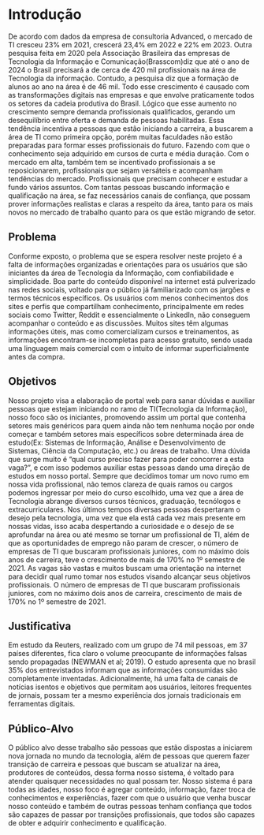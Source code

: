 # Introdução

De acordo com dados da empresa de consultoria Advanced, o mercado de TI cresceu 23% em 2021, crescerá 23,4% em 2022 e 22% em 2023. Outra pesquisa feita em 2020 pela Associação Brasileira das empresas de Tecnologia da Informação e Comunicação(Brasscom)diz que até o ano de 2024 o Brasil precisará a de cerca de 420 mil profissionais na área de Tecnologia da informação. Contudo, a pesquisa diz que a formação de alunos ao ano na área é de 46 mil. Todo esse crescimento é causado com as transformações digitais nas empresas e que envolve praticamente todos os setores da cadeia produtiva do Brasil. Lógico que esse aumento no crescimento sempre demanda profissionais qualificados, gerando um desequilíbrio entre oferta e demanda de pessoas habilitadas.
Essa tendência incentiva a pessoas que estão iniciando a carreira, a buscarem a área de TI como primeira opção, porém muitas faculdades não estão preparadas para formar esses profissionais do futuro. Fazendo com que o conhecimento seja adquirido em cursos de curta e média duração. Com o mercado em alta, também tem se incentivado profissionais a se reposicionarem, profissionais que sejam versáteis e acompanham tendências do mercado. Profissionais que precisam conhecer e estudar a fundo vários assuntos.
Com tantas pessoas buscando informação e qualificação na área, se faz necessários canais de confiança, que possam prover informações realistas e claras a respeito da área, tanto para os mais novos no mercado de trabalho quanto para os que estão migrando de setor.


## Problema

Conforme exposto, o problema que se espera resolver neste projeto é a falta de informações organizadas e orientações para os usuários que são iniciantes da área de Tecnologia da Informação, com confiabilidade e simplicidade. Boa parte do conteúdo disponível na internet está pulverizado nas redes sociais, voltado para o público já familiarizado com os jargões e termos técnicos específicos. Os usuários com menos conhecimentos dos sites e perfis que compartilham conhecimento, principalmente em redes sociais como Twitter, Reddit e essencialmente o LinkedIn, não conseguem acompanhar o conteúdo e as discussões. Muitos sites têm algumas informações úteis, mas como comercializam cursos e treinamentos, as informações encontram-se incompletas para acesso gratuito, sendo usada uma linguagem mais comercial com o intuito de informar 
superficialmente antes da compra. 



## Objetivos

 Nosso projeto visa a elaboração de portal web para sanar dúvidas e auxiliar pessoas que estejam iniciando no ramo de TI(Tecnologia da Informação), nosso foco são os iniciantes, promovendo assim um portal que contenha setores mais genéricos para quem ainda não tem nenhuma noção por onde começar e também setores mais específicos sobre determinada área de estudo(Ex: Sistemas de Informação, Análise e Desenvolvimento de Sistemas, Ciência da Computação, etc.) ou áreas de trabalho.
 Uma dúvida que surge muito é “qual curso preciso fazer para poder concorrer a esta vaga?”, e com isso podemos auxiliar estas pessoas dando uma direção de estudos em nosso portal.
 Sempre que decidimos tomar um novo rumo em nossa vida profissional, não temos clareza de quais ramos ou cargos podemos ingressar por meio do curso escolhido, uma vez que a área de Tecnologia abrange diversos cursos técnicos, graduação, tecnólogos e extracurriculares.
 Nos últimos tempos diversas pessoas despertaram o desejo pela tecnologia, uma vez que ela está cada vez mais presente em nossas vidas, isso acaba despertando a curiosidade e o desejo de se aprofundar na área ou até mesmo se tornar um profissional de TI, além de que as oportunidades de emprego não param de crescer, o número de empresas de TI que buscaram profissionais juniores, com no máximo dois anos de carreira, teve o crescimento de mais de 170% no 1º semestre de 2021.
 As vagas são vastas e muitos buscam uma orientação na internet para decidir qual rumo tomar nos estudos visando alcançar seus objetivos profissionais.
O número de empresas de TI que buscaram profissionais juniores, com no máximo dois anos de carreira, crescimento de mais de 170% no 1º semestre de 2021.


## Justificativa

 Em estudo da Reuters, realizado com um grupo de 74 mil pessoas, em 37 países
diferentes, fica claro o volume preocupante de informações falsas sendo
propagadas (NEWMAN et al; 2019). O estudo apresenta que no brasil 35% dos
entrevistados informam que as informações consumidas são completamente
inventadas. Adicionalmente, há uma falta de canais de notícias isentos e objetivos
que permitam aos usuários, leitores frequentes de jornais, possam ter a mesmo
experiência dos jornais tradicionais em ferramentas digitais.


## Público-Alvo

 O público alvo desse trabalho são pessoas que estão dispostas a iniciarem nova jornada no mundo da tecnologia, além de pessoas que querem fazer transição de carreira e pessoas que buscam se atualizar na área, produtores de conteúdos, dessa forma nosso sistema, é voltado para atender quaisquer necessidades no qual possam ter.
 Nosso sistema é para todas as idades, nosso foco é agregar conteúdo, informação, fazer troca de conhecimentos e experiências, fazer com que o usuário que venha buscar nosso conteúdo e também de outras pessoas tenham confiança que todos são capazes de passar por transições profissionais, que todos são capazes de obter e adquirir conhecimento e qualificação.


